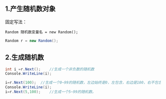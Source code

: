 ## 1.产生随机数对象

固定写法：

`Random 随机数变量名 = new Random();`

```c#
Random r = new Random();
```

## 2.生成随机数

```c#
int i =r.Next();	//生成一个非负数的随机数
Console.WriteLine(i);
```

```c#
i=r.Next(100);	//生成一个0~99的随机数，左边始终是0，左包含，右边是100，右不包含
Console.WriteLine(i);
i=r.Next(5,100);	//生成一个5~99的随机数。
```



